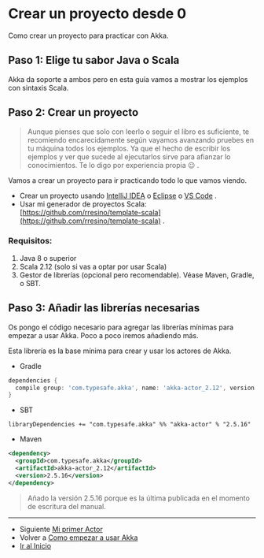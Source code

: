 # Crear un proyecto desde 0

Como crear un proyecto para practicar con Akka.

## Paso 1: Elige tu sabor Java o Scala

Akka da soporte a ambos pero en esta guía vamos a mostrar los ejemplos con sintaxis Scala.

## Paso 2: Crear un proyecto

> Aunque pienses que solo con leerlo o seguir el libro es suficiente, te recomiendo encarecidamente según vayamos avanzando pruebes en tu máquina todos los ejemplos. Ya que el hecho de escribir los ejemplos y ver que sucede al ejecutarlos sirve para afianzar lo conocimientos. Te lo digo por experiencia propia :wink: .
  
Vamos a crear un proyecto para ir practicando todo lo que vamos viendo. 
- Crear un proyecto usando [IntelliJ IDEA](https://www.jetbrains.com/idea/) o [Eclipse](https://www.eclipse.org/) o [VS Code](https://code.visualstudio.com/) .
- Usar mi generador de proyectos Scala: [https://github.com/rresino/template-scala​](https://github.com/rresino/template-scala​) .

### Requisitos:
1. Java 8 o superior
2. Scala 2.12 (solo si vas a optar por usar Scala)
3. Gestor de librerías (opcional pero recomendable). Véase Maven, Gradle, o SBT.

## Paso 3: Añadir las librerías necesarias
Os pongo el código necesario para agregar las librerías mínimas para empezar a usar Akka. Poco a poco iremos añadiendo más.

Esta librería es la base mínima para crear y usar los actores de Akka.

- Gradle

```groovy
dependencies {
  compile group: 'com.typesafe.akka', name: 'akka-actor_2.12', version: '2.5.16'
}
```

- SBT

```
libraryDependencies += "com.typesafe.akka" %% "akka-actor" % "2.5.16"
```

- Maven

```xml
<dependency>
  <groupId>com.typesafe.akka</groupId>
  <artifactId>akka-actor_2.12</artifactId>
  <version>2.5.16</version>
</dependency>
```

> Añado la versión 2.5.16 porque es la última publicada en el momento de escritura del manual.

---

- Siguiente [Mi primer Actor](./03_my_first_actor.md)
- Volver a [Como empezar a usar Akka](./book/01_how_to_begin.md)
- [Ir al Inicio](../README.md) 
